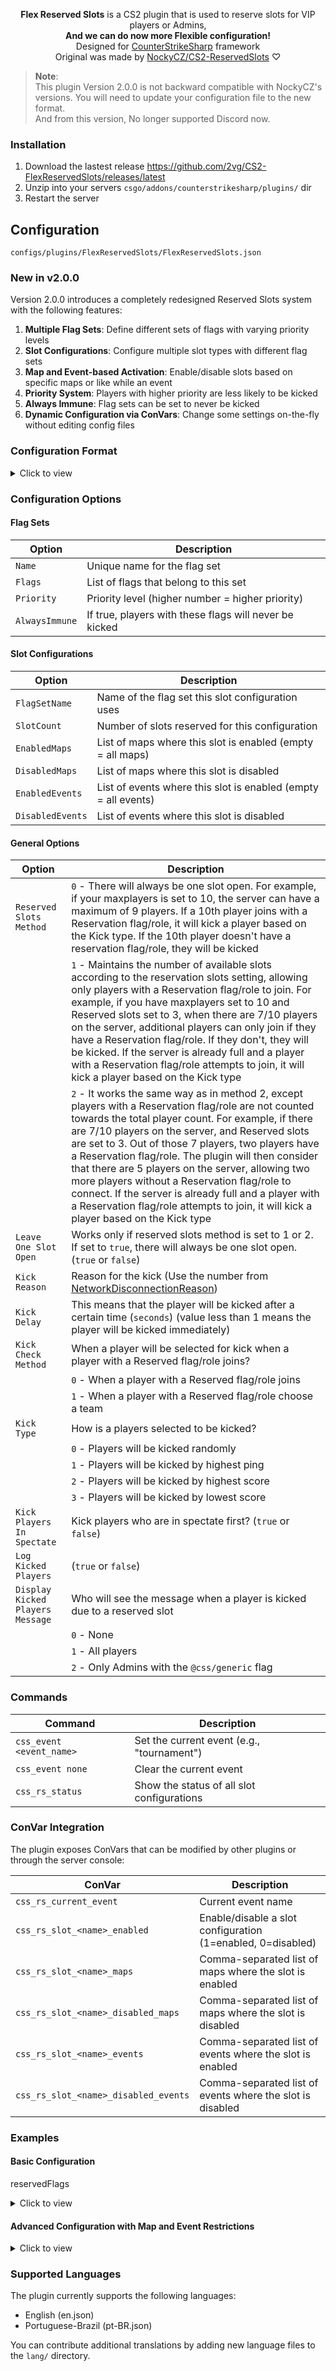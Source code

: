 <p align="center">
  <b>Flex Reserved Slots</b> is a CS2 plugin that is used to reserve slots for VIP players or Admins,<br>
  <b>And we can do now more Flexible configuration!</b><br>
  Designed for <a href="https://github.com/roflmuffin/CounterStrikeSharp">CounterStrikeSharp</a> framework<br>
  Original was made by <a href="https://github.com/NockyCZ/CS2-ReservedSlots">NockyCZ/CS2-ReservedSlots</a> ♡<br>
</p>

> **Note**:  
> This plugin Version 2.0.0 is not backward compatible with NockyCZ's versions. You will need to update your configuration file to the new format.  
> And from this version, No longer supported Discord now.  

### Installation
1. Download the lastest release https://github.com/2vg/CS2-FlexReservedSlots/releases/latest
2. Unzip into your servers `csgo/addons/counterstrikesharp/plugins/` dir
3. Restart the server

## Configuration
```configs/plugins/FlexReservedSlots/FlexReservedSlots.json```

### New in v2.0.0

Version 2.0.0 introduces a completely redesigned Reserved Slots system with the following features:

1. **Multiple Flag Sets**: Define different sets of flags with varying priority levels
2. **Slot Configurations**: Configure multiple slot types with different flag sets
3. **Map and Event-based Activation**: Enable/disable slots based on specific maps or like while an event
4. **Priority System**: Players with higher priority are less likely to be kicked
5. **Always Immune**: Flag sets can be set to never be kicked
6. **Dynamic Configuration via ConVars**: Change some settings on-the-fly without editing config files

### Configuration Format

<details>

<summary>Click to view</summary>

```json
{
  "Flag Sets": [
    {
      "Name": "Admin",
      "Flags": ["@css/ban", "@css/admin"],
      "Priority": 100,
      "AlwaysImmune": true
    },
    {
      "Name": "VIPTier1",
      "Flags": ["@css/vip_tier1"],
      "Priority": 50,
      "AlwaysImmune": false
    },
    {
      "Name": "VIPTier2",
      "Flags": ["@css/vip_tier2"],
      "Priority": 30,
      "AlwaysImmune": false
    }
  ],
  "Slot Configurations": [
    {
      "FlagSetName": "Admin",
      "SlotCount": 1
    },
    {
      "FlagSetName": "VIPTier1",
      "SlotCount": 3,
      "DisabledMaps": ["de_dust2_event"]
    },
    {
      "FlagSetName": "VIPTier2",
      "SlotCount": 5,
      "EnabledMaps": ["de_dust2", "de_mirage", "de_inferno"],
      "DisabledEvents": ["tournament"]
    }
  ],
  "Reserved Slots Method": 0,
  "Leave One Slot Open": false,
  "Kick Reason": 135,
  "Kick Delay": 5,
  "Kick Check Method": 0,
  "Kick Type": 0,
  "Kick Players In Spectate": true,
  "Log Kicked Players": true,
  "Display Kicked Players Message": 2
}
```

</details>

### Configuration Options

#### Flag Sets

| Option | Description |
|--------|-------------|
| `Name` | Unique name for the flag set |
| `Flags` | List of flags that belong to this set |
| `Priority` | Priority level (higher number = higher priority) |
| `AlwaysImmune` | If true, players with these flags will never be kicked |

#### Slot Configurations

| Option | Description |
|--------|-------------|
| `FlagSetName` | Name of the flag set this slot configuration uses |
| `SlotCount` | Number of slots reserved for this configuration |
| `EnabledMaps` | List of maps where this slot is enabled (empty = all maps) |
| `DisabledMaps` | List of maps where this slot is disabled |
| `EnabledEvents` | List of events where this slot is enabled (empty = all events) |
| `DisabledEvents` | List of events where this slot is disabled |

#### General Options

| Option | Description |
|--------|-------------|
| `Reserved Slots Method` | `0` - There will always be one slot open. For example, if your maxplayers is set to 10, the server can have a maximum of 9 players. If a 10th player joins with a Reservation flag/role, it will kick a player based on the Kick type. If the 10th player doesn't have a reservation flag/role, they will be kicked |
| | `1` - Maintains the number of available slots according to the reservation slots setting, allowing only players with a Reservation flag/role to join. For example, if you have maxplayers set to 10 and Reserved slots set to 3, when there are 7/10 players on the server, additional players can only join if they have a Reservation flag/role. If they don't, they will be kicked. If the server is already full and a player with a Reservation flag/role attempts to join, it will kick a player based on the Kick type |
| | `2` - It works the same way as in method 2, except players with a Reservation flag/role are not counted towards the total player count. For example, if there are 7/10 players on the server, and Reserved slots are set to 3. Out of those 7 players, two players have a Reservation flag/role. The plugin will then consider that there are 5 players on the server, allowing two more players without a Reservation flag/role to connect. If the server is already full and a player with a Reservation flag/role attempts to join, it will kick a player based on the Kick type |
| `Leave One Slot Open` | Works only if reserved slots method is set to 1 or 2. If set to `true`, there will always be one slot open. (`true` or `false`) |
| `Kick Reason` | Reason for the kick (Use the number from [NetworkDisconnectionReason](https://docs.cssharp.dev/api/CounterStrikeSharp.API.ValveConstants.Protobuf.NetworkDisconnectionReason.html?q=NetworkDisconnectionReason)) |
| `Kick Delay` | This means that the player will be kicked after a certain time (`seconds`) (value less than 1 means the player will be kicked immediately) |
| `Kick Check Method` | When a player will be selected for kick when a player with a Reserved flag/role joins? |
| | `0` - When a player with a Reserved flag/role joins |
| | `1` - When a player with a Reserved flag/role choose a team |
| `Kick Type` | How is a players selected to be kicked? |
| | `0` - Players will be kicked randomly |
| | `1` - Players will be kicked by highest ping |
| | `2` - Players will be kicked by highest score |
| | `3` - Players will be kicked by lowest score |
| `Kick Players In Spectate` | Kick players who are in spectate first? (`true` or `false`) |
| `Log Kicked Players` | (`true` or `false`) |
| `Display Kicked Players Message` | Who will see the message when a player is kicked due to a reserved slot |
| | `0` - None |
| | `1` - All players |
| | `2` - Only Admins with the `@css/generic` flag |

### Commands

| Command | Description |
|---------|-------------|
| `css_event <event_name>` | Set the current event (e.g., "tournament") |
| `css_event none` | Clear the current event |
| `css_rs_status` | Show the status of all slot configurations |

### ConVar Integration

The plugin exposes ConVars that can be modified by other plugins or through the server console:

| ConVar | Description |
|--------|-------------|
| `css_rs_current_event` | Current event name |
| `css_rs_slot_<name>_enabled` | Enable/disable a slot configuration (1=enabled, 0=disabled) |
| `css_rs_slot_<name>_maps` | Comma-separated list of maps where the slot is enabled |
| `css_rs_slot_<name>_disabled_maps` | Comma-separated list of maps where the slot is disabled |
| `css_rs_slot_<name>_events` | Comma-separated list of events where the slot is enabled |
| `css_rs_slot_<name>_disabled_events` | Comma-separated list of events where the slot is disabled |

### Examples

#### Basic Configuration
reservedFlags

<details>

<summary>Click to view</summary>

```json
{
  "Flag Sets": [
    {
      "Name": "Admin",
      "Flags": ["@css/ban", "@css/admin"],
      "Priority": 100,
      "AlwaysImmune": true
    },
    {
      "Name": "VIP",
      "Flags": ["@css/vip"],
      "Priority": 50,
      "AlwaysImmune": false
    }
  ],
  "Slot Configurations": [
    {
      "FlagSetName": "Admin",
      "SlotCount": 2
    },
    {
      "FlagSetName": "VIP",
      "SlotCount": 3
    }
  ],
  "Reserved Slots Method": 1,
  "Leave One Slot Open": true
}
```

</details>

#### Advanced Configuration with Map and Event Restrictions

<details>

<summary>Click to view</summary>

```json
{
  "Flag Sets": [
    {
      "Name": "Admin",
      "Flags": ["@css/ban", "@css/admin"],
      "Priority": 100,
      "AlwaysImmune": true
    },
    {
      "Name": "VIPGold",
      "Flags": ["@css/vip_gold"],
      "Priority": 80,
      "AlwaysImmune": false
    },
    {
      "Name": "VIPSilver",
      "Flags": ["@css/vip_silver"],
      "Priority": 50,
      "AlwaysImmune": false
    },
    {
      "Name": "VIPBronze",
      "Flags": ["@css/vip_bronze"],
      "Priority": 30,
      "AlwaysImmune": false
    }
  ],
  "Slot Configurations": [
    {
      "FlagSetName": "Admin",
      "SlotCount": 2
    },
    {
      "FlagSetName": "VIPGold",
      "SlotCount": 3,
      "DisabledEvents": ["tournament"]
    },
    {
      "FlagSetName": "VIPSilver",
      "SlotCount": 5,
      "EnabledMaps": ["de_dust2", "de_mirage", "de_inferno"]
    },
    {
      "FlagSetName": "VIPBronze",
      "SlotCount": 2,
      "EnabledMaps": ["de_dust2", "de_mirage"],
      "DisabledEvents": ["tournament", "special_event"]
    }
  ],
  "Reserved Slots Method": 2,
  "Leave One Slot Open": true,
  "Kick Type": 1,
  "Kick Players In Spectate": true
}
```

</details>

### Supported Languages

The plugin currently supports the following languages:
- English (en.json)
- Portuguese-Brazil (pt-BR.json)

You can contribute additional translations by adding new language files to the `lang/` directory.
